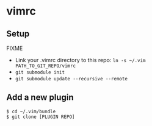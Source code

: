 # vimrc

## Setup

FIXME
- Link your .vimrc directory to this repo: `ln -s ~/.vim PATH_TO_GIT_REPO/vimrc`
- `git submodule init`
- `git submodule update --recursive --remote`

## Add a new plugin

```
$ cd ~/.vim/bundle
$ git clone [PLUGIN REPO]
```
